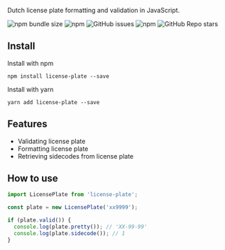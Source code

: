 Dutch license plate formatting and validation in JavaScript.

![npm bundle size](https://img.shields.io/bundlephobia/min/license-plate)
![npm](https://img.shields.io/npm/dt/license-plate)
![GitHub issues](https://img.shields.io/github/issues/niels-bosman/license-plate)
![npm](https://img.shields.io/npm/v/license-plate)
![GitHub Repo stars](https://img.shields.io/github/stars/niels-bosman/license-plate?style=social)

## Install
Install with npm
```
npm install license-plate --save
```

Install with yarn
```
yarn add license-plate --save
```

## Features

- Validating license plate
- Formatting license plate
- Retrieving sidecodes from license plate

## How to use
```js
import LicensePlate from 'license-plate';

const plate = new LicensePlate('xx9999');

if (plate.valid()) {
  console.log(plate.pretty()); // 'XX-99-99'
  console.log(plate.sidecode()); // 1
}
```
